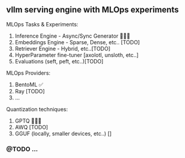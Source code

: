 ## vllm serving engine with MLOps experiments

MLOps Tasks & Experiments:
1. Inference Engine - Async/Sync Generator 👨🏻‍💻
2. Embeddings Engine - Sparse, Dense, etc.. [TODO]
3. Retriever Engine - Hybrid, etc..[TODO]
5. HyperParameter fine-tuner [axolotl, unsloth, etc..]
4. Evaluations (seft, peft, etc..)[TODO]

MLOps Providers:
1. BentoML ✅
2. Ray [TODO]
3. ...

Quantization techniques:
1. GPTQ 👨🏻‍💻
2. AWQ [TODO]
3. GGUF (locally, smaller devices, etc..) []

### @TODO ...
